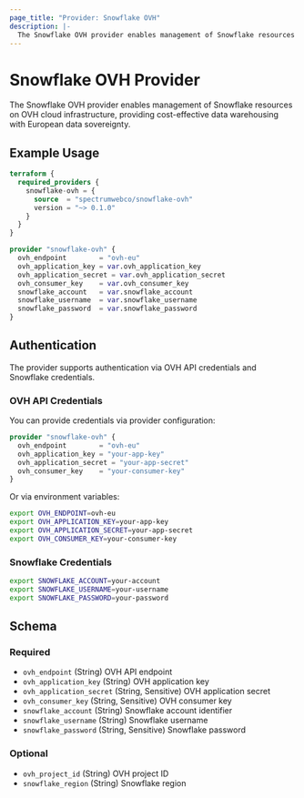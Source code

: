 ```yaml
---
page_title: "Provider: Snowflake OVH"
description: |-
  The Snowflake OVH provider enables management of Snowflake resources on OVH cloud infrastructure.
---
```


# Snowflake OVH Provider

The Snowflake OVH provider enables management of Snowflake resources on OVH cloud infrastructure, providing cost-effective data warehousing with European data sovereignty.

## Example Usage

```terraform
terraform {
  required_providers {
    snowflake-ovh = {
      source  = "spectrumwebco/snowflake-ovh"
      version = "~> 0.1.0"
    }
  }
}

provider "snowflake-ovh" {
  ovh_endpoint        = "ovh-eu"
  ovh_application_key = var.ovh_application_key
  ovh_application_secret = var.ovh_application_secret
  ovh_consumer_key    = var.ovh_consumer_key
  snowflake_account   = var.snowflake_account
  snowflake_username  = var.snowflake_username
  snowflake_password  = var.snowflake_password
}
```

## Authentication

The provider supports authentication via OVH API credentials and Snowflake credentials.

### OVH API Credentials

You can provide credentials via provider configuration:

```terraform
provider "snowflake-ovh" {
  ovh_endpoint        = "ovh-eu"
  ovh_application_key = "your-app-key"
  ovh_application_secret = "your-app-secret"
  ovh_consumer_key    = "your-consumer-key"
}
```

Or via environment variables:

```bash
export OVH_ENDPOINT=ovh-eu
export OVH_APPLICATION_KEY=your-app-key
export OVH_APPLICATION_SECRET=your-app-secret
export OVH_CONSUMER_KEY=your-consumer-key
```

### Snowflake Credentials

```bash
export SNOWFLAKE_ACCOUNT=your-account
export SNOWFLAKE_USERNAME=your-username
export SNOWFLAKE_PASSWORD=your-password
```

## Schema

### Required

- `ovh_endpoint` (String) OVH API endpoint
- `ovh_application_key` (String) OVH application key
- `ovh_application_secret` (String, Sensitive) OVH application secret
- `ovh_consumer_key` (String, Sensitive) OVH consumer key
- `snowflake_account` (String) Snowflake account identifier
- `snowflake_username` (String) Snowflake username
- `snowflake_password` (String, Sensitive) Snowflake password

### Optional

- `ovh_project_id` (String) OVH project ID
- `snowflake_region` (String) Snowflake region
